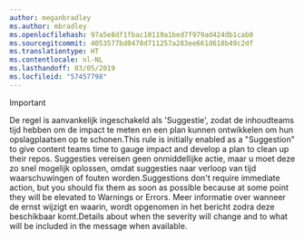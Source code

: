 ```yaml
---
author: meganbradley
ms.author: mbradley
ms.openlocfilehash: 97a5e8df1fbac10119a1bed7f979ad424db1cab0
ms.sourcegitcommit: 4053577bd0478d711257a283ee661d618b49c2df
ms.translationtype: HT
ms.contentlocale: nl-NL
ms.lasthandoff: 03/05/2019
ms.locfileid: "57457798"
---
```

> [!IMPORTANT]
> <span data-ttu-id="fcce8-101">De regel is aanvankelijk ingeschakeld als 'Suggestie', zodat de inhoudteams tijd hebben om de impact te meten en een plan kunnen ontwikkelen om hun opslagplaatsen op te schonen.</span><span class="sxs-lookup"><span data-stu-id="fcce8-101">This rule is initially enabled as a "Suggestion" to give content teams time to gauge impact and develop a plan to clean up their repos.</span></span> <span data-ttu-id="fcce8-102">Suggesties vereisen geen onmiddellijke actie, maar u moet deze zo snel mogelijk oplossen, omdat suggesties naar verloop van tijd waarschuwingen of fouten worden.</span><span class="sxs-lookup"><span data-stu-id="fcce8-102">Suggestions don't require immediate action, but you should fix them as soon as possible because at some point they will be elevated to Warnings or Errors.</span></span> <span data-ttu-id="fcce8-103">Meer informatie over wanneer de ernst wijzigt en waarin, wordt opgenomen in het bericht zodra deze beschikbaar komt.</span><span class="sxs-lookup"><span data-stu-id="fcce8-103">Details about when the severity will change and to what will be included in the message when available.</span></span>